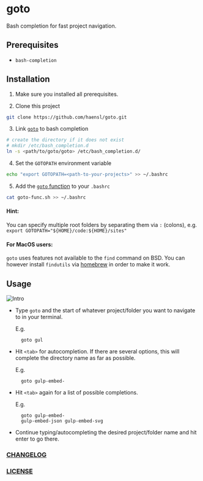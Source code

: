 # goto
Bash completion for fast project navigation.

## Prerequisites

* `bash-completion`

## Installation

1. Make sure you installed all prerequisites.

2. Clone this project
  ```bash
  git clone https://github.com/haensl/goto.git
  ```

3. Link [`goto`](goto) to bash completion
  ```bash
  # create the directory if it does not exist
  # mkdir /etc/bash_completion.d
  ln -s <path/to/goto/goto> /etc/bash_completion.d/
  ```

4. Set the `GOTOPATH` environment variable
  ```bash
  echo "export GOTOPATH=<path-to-your-projects>" >> ~/.bashrc
  ```

5. Add the [`goto` function](goto-func.sh) to your `.bashrc`
  ```bash
  cat goto-func.sh >> ~/.bashrc
  ```


#### Hint:

You can specify multiple root folders by separating them via `:` (colons), e.g. `export GOTOPATH="${HOME}/code:${HOME}/sites"`

#### For MacOS users:

`goto` uses features not available to the `find` command on BSD. You can however install `findutils` via [homebrew](https://brew.sh/) in order to make it work.


## Usage

![Intro](goto-intro.gif)

* Type `goto` and the start of whatever project/folder you want to navigate to in your terminal.

  E.g.
  ```
    goto gul
  ```

* Hit `<tab>` for autocompletion. If there are several options, this will complete the directory name as far as possible.

  E.g.
  ```
    goto gulp-embed-
  ```

* Hit `<tab>` again for a list of possible completions.

  E.g.
  ```
    goto gulp-embed-
    gulp-embed-json gulp-embed-svg
  ```

* Continue typing/autocompleting the desired project/folder name and hit enter to go there.

### [CHANGELOG](CHANGELOG.md)

### [LICENSE](LICENSE)
